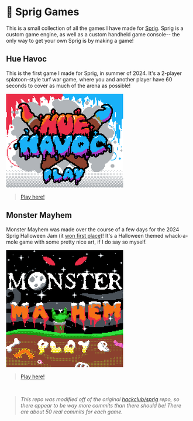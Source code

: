 # 🍃 Sprig Games

This is a small collection of all the games I have made for [Sprig](https://sprig.hackclub.com). Sprig is a custom game engine, as well as a custom handheld game console-- the only way to get your own Sprig is by making a game!

## Hue Havoc

This is the first game I made for Sprig, in summer of 2024. It's a 2-player splatoon-style turf war game, where you and another player have 60 seconds to cover as much of the arena as possible!

[<img src="https://github.com/gusruben/sprig/raw/main/Hue_Havoc.png">](https://sprig.hackclub.com/gallery/Hue_Havoc)

> [Play here!](https://sprig.hackclub.com/gallery/Hue_Havoc)

## Monster Mayhem

Monster Mayhem was made over the course of a few days for the 2024 Sprig Halloween Jam (it [won first place](https://cloud-823i7p2mz-hack-club-bot.vercel.app/0image.png))! It's a Halloween themed whack-a-mole game with some pretty nice art, if I do say so myself. 

[<img src="https://github.com/gusruben/sprig/raw/main/MonsterMayhem.png">](https://sprig.hackclub.com/gallery/MonsterMayhem)

> [Play here!](https://sprig.hackclub.com/gallery/MonsterMayhem)

<br>

> *This repo was modified off of the original [hackclub/sprig](https://github.com/hackclub/sprig) repo, so there appear to be way more commits than there should be! There are about 50 real commits for each game.*